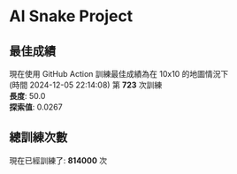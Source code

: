 
# AI Snake Project

## **最佳成績**





































































































































現在使用 GitHub Action 訓練最佳成績為在 10x10 的地圖情況下  
(時間 2024-12-05 22:14:08) 第 **723** 次訓練  
**長度**: 50.0  
**探索值**: 0.0267











































































































































































































































































## 總訓練次數
現在已經訓練了: **814000** 次
